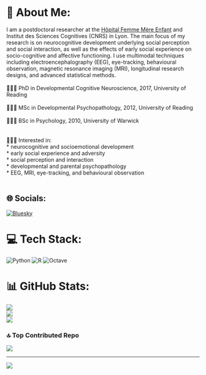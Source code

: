 # 💫 About Me:
I am a postdoctoral researcher at the [Hôpital Femme Mère Enfant](https://www.chu-lyon.fr/hopital-femme-mere-enfant) and Institut des Sciences Cognitives (CNRS) in Lyon. The main focus of my research is on neurocognitive development underlying social perception and social interaction, as well as the effects of early social experience on socio-cognitive and affective functioning. I use multimodal techniques including electroencephalography (EEG), eye-tracking, behavioural observation, magnetic resonance imaging (MRI), longitudinal research designs, and advanced statistical methods.<br><br>👩🏻‍🎓 PhD in Developmental Cognitive Neuroscience, 2017, University of Reading<br/><br>👩🏻‍🎓 MSc in Developmental Psychopathology, 2012, University of Reading<br/><br>👩🏻‍🎓 BSc in Psychology, 2010, University of Warwick<br/><br><br>👩🏻‍💻 Interested in:<br>* neurocognitive and socioemotional development<br>* early social experience and adversity<br>* social perception and interaction<br>* developmental and parental psychopathology<br>* EEG, MRI, eye-tracking, and behavioural observation<br/><br/>


## 🌐 Socials:
[![Bluesky](https://img.shields.io/badge/bluesky-0285FF?style=for-the-badge&logo=bluesky&logoColor=%23FFFFFF)](https://bsky.app/profile/hollyrayson.bsky.social‬) 

# 💻 Tech Stack:
![Python](https://img.shields.io/badge/python-3670A0?style=for-the-badge&logo=python&logoColor=ffdd54) ![R](https://img.shields.io/badge/r-%23276DC3.svg?style=for-the-badge&logo=r&logoColor=white) ![Octave](https://img.shields.io/badge/OCTAVE-darkblue?style=for-the-badge&logo=octave&logoColor=fcd683)
# 📊 GitHub Stats:
![](https://github-readme-stats.vercel.app/api?username=hrayson&theme=dark&hide_border=false&include_all_commits=false&count_private=false)<br/>
![](https://nirzak-streak-stats.vercel.app/?user=hrayson&theme=dark&hide_border=false)<br/>
![](https://github-readme-stats.vercel.app/api/top-langs/?username=hrayson&theme=dark&hide_border=false&include_all_commits=false&count_private=false&layout=compact)

### 🔝 Top Contributed Repo
![](https://github-contributor-stats.vercel.app/api?username=hrayson&limit=5&theme=dark&combine_all_yearly_contributions=true)

---
[![](https://visitcount.itsvg.in/api?id=hrayson&icon=0&color=0)](https://visitcount.itsvg.in)

<!-- Proudly created with GPRM ( https://gprm.itsvg.in ) -->
